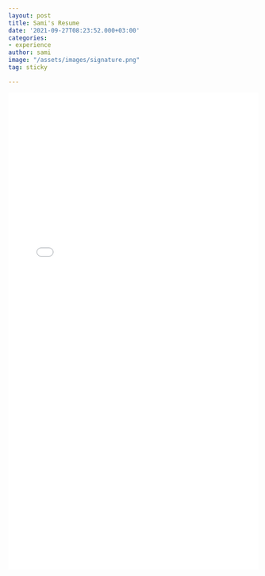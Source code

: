 ```yaml
---
layout: post
title: Sami's Resume
date: '2021-09-27T08:23:52.000+03:00'
categories:
- experience
author: sami
image: "/assets/images/signature.png"
tag: sticky

---
```

<embed src="/assets/resume.pdf" type="application/pdf" style="width: 100%; height: 100vw"/>